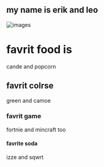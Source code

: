 ## my name is erik and leo
![images](https://user-images.githubusercontent.com/59803854/76440425-d5fdb780-638b-11ea-91cb-2bc0e7b8f24b.jpg)

# favrit food is
cande and popcorn

## favrit colrse 
green and camoe

### favrit game 
fortnie and mincraft
too
#### favrite soda 
izze and sqwrt
